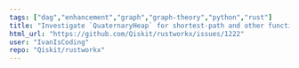 ```yaml
---
tags: ["dag","enhancement","graph","graph-theory","python","rust"]
title: "Investigate `QuaternaryHeap` for shortest-path and other functions"
html_url: "https://github.com/Qiskit/rustworkx/issues/1222"
user: "IvanIsCoding"
repo: "Qiskit/rustworkx"
---
```


